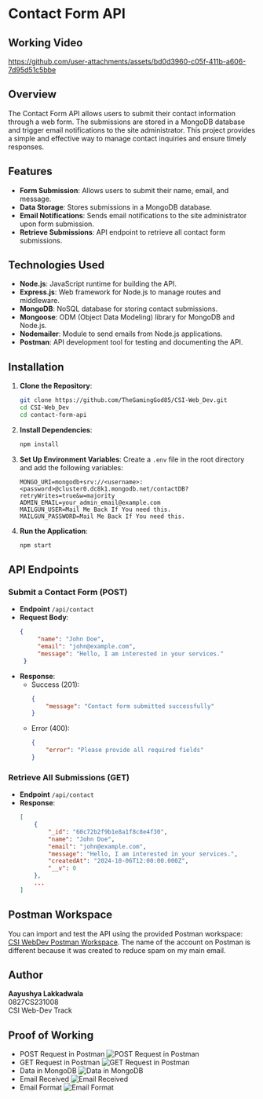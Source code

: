 # Contact Form API

## Working Video
https://github.com/user-attachments/assets/bd0d3960-c05f-411b-a606-7d95d51c5bbe



## Overview
The Contact Form API allows users to submit their contact information through a web form. The submissions are stored in a MongoDB database and trigger email notifications to the site administrator. This project provides a simple and effective way to manage contact inquiries and ensure timely responses.

## Features
- **Form Submission**: Allows users to submit their name, email, and message.
- **Data Storage**: Stores submissions in a MongoDB database.
- **Email Notifications**: Sends email notifications to the site administrator upon form submission.
- **Retrieve Submissions**: API endpoint to retrieve all contact form submissions.

## Technologies Used
- **Node.js**: JavaScript runtime for building the API.
- **Express.js**: Web framework for Node.js to manage routes and middleware.
- **MongoDB**: NoSQL database for storing contact submissions.
- **Mongoose**: ODM (Object Data Modeling) library for MongoDB and Node.js.
- **Nodemailer**: Module to send emails from Node.js applications.
- **Postman**: API development tool for testing and documenting the API.

## Installation

1. **Clone the Repository**:
   ```bash
   git clone https://github.com/TheGamingGod85/CSI-Web_Dev.git
   cd CSI-Web_Dev
   cd contact-form-api
   ```
2. **Install Dependencies**:
    ```bash
    npm install
    ```
3. **Set Up Environment Variables**:
    Create a `.env` file in the root directory and add the following variables:
    ```
    MONGO_URI=mongodb+srv://<username>:<password>@cluster0.dc8k1.mongodb.net/contactDB?retryWrites=true&w=majority
    ADMIN_EMAIL=your_admin_email@example.com
    MAILGUN_USER=Mail Me Back If You need this.
    MAILGUN_PASSWORD=Mail Me Back If You need this.
    ```
4. **Run the Application**:
    ```bash
    npm start
    ```
## API Endpoints

### Submit a Contact Form (POST)
 - **Endpoint** `/api/contact`
 - **Request Body**:
   ```json
   {
        "name": "John Doe",
        "email": "john@example.com",
        "message": "Hello, I am interested in your services."
    }
    ```
 - **Response**:
    - Success (201):
        ```json
        {
            "message": "Contact form submitted successfully"
        }
        ```
    - Error (400):
        ```json
        {
            "error": "Please provide all required fields"
        }
        ```
### Retrieve All Submissions (GET)
 - **Endpoint** `/api/contact`
 - **Response**:
    ```json
    [
        {
            "_id": "60c72b2f9b1e8a1f8c8e4f30",
            "name": "John Doe",
            "email": "john@example.com",
            "message": "Hello, I am interested in your services.",
            "createdAt": "2024-10-06T12:00:00.000Z",
            "__v": 0
        },
        ...
    ]   
    ```
## Postman Workspace
You can import and test the API using the provided Postman workspace:
[CSI WebDev Postman Workspace](https://www.postman.com/mission-participant-78873652/workspace/csi-web-dev). The name of the account on Postman is different because it was created to reduce spam on my main email.

## Author
**Aayushya Lakkadwala**  
0827CS231008  
CSI Web-Dev Track

## Proof of Working
- POST Request in Postman
![POST Request in Postman](./images/image.png)
- GET Request in Postman
![GET Request in Postman](./images/image-3.png)
- Data in MongoDB
![Data in MongoDB](./images/image-4.png)
- Email Received
![Email Received](./images/image-1.png)
- Email Format
![Email Format](./images/image-2.png)
